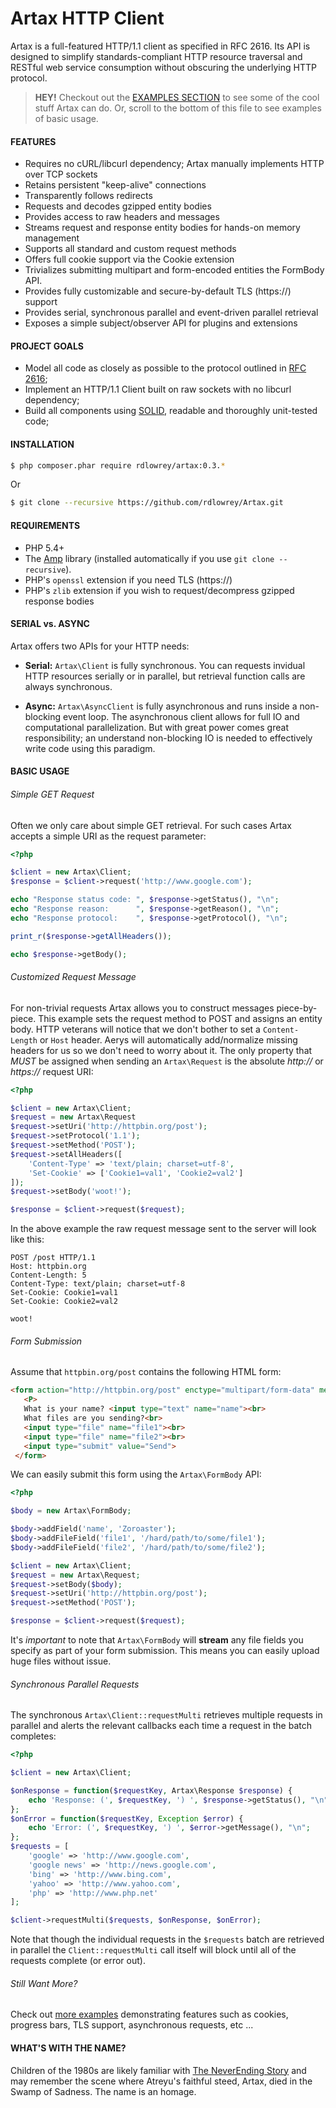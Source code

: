 # Artax HTTP Client

Artax is a full-featured HTTP/1.1 client as specified in RFC 2616.  Its API is designed to simplify
standards-compliant HTTP resource traversal and RESTful web service consumption without obscuring the
underlying HTTP protocol.

> **HEY!** Checkout out the [EXAMPLES SECTION](https://github.com/rdlowrey/Artax/tree/master/examples)
> to see some of the cool stuff Artax can do. Or, scroll to the bottom of this file to see examples
> of basic usage.

#### FEATURES

 - Requires no cURL/libcurl dependency; Artax manually implements HTTP over TCP sockets
 - Retains persistent "keep-alive" connections
 - Transparently follows redirects
 - Requests and decodes gzipped entity bodies
 - Provides access to raw headers and messages
 - Streams request and response entity bodies for hands-on memory management
 - Supports all standard and custom request methods
 - Offers full cookie support via the Cookie extension
 - Trivializes submitting multipart and form-encoded entities the FormBody API.
 - Provides fully customizable and secure-by-default TLS (https://) support
 - Provides serial, synchronous parallel and event-driven parallel retrieval
 - Exposes a simple subject/observer API for plugins and extensions
 

#### PROJECT GOALS

* Model all code as closely as possible to the protocol outlined in [RFC 2616][rfc2616];
* Implement an HTTP/1.1 Client built on raw sockets with no libcurl dependency;
* Build all components using [SOLID][solid], readable and thoroughly unit-tested code;

#### INSTALLATION

```bash
$ php composer.phar require rdlowrey/artax:0.3.*
```

Or

```bash
$ git clone --recursive https://github.com/rdlowrey/Artax.git
```

#### REQUIREMENTS

* PHP 5.4+
* The [Amp][amp-github] library (installed automatically if you use `git clone --recursive`).
* PHP's `openssl` extension if you need TLS (https://)
* PHP's `zlib` extension if you wish to request/decompress gzipped response bodies


#### SERIAL vs. ASYNC

Artax offers two APIs for your HTTP needs:

- **Serial:** `Artax\Client` is fully synchronous. You can requests invidual HTTP resources serially or in parallel,
but retrieval function calls are always synchronous.

- **Async:** `Artax\AsyncClient` is fully asynchronous and runs inside a non-blocking event loop. The asynchronous
client allows for full IO and computational parallelization. But with great power comes great responsibility;
an understand non-blocking IO is needed to effectively write code using this paradigm.


#### BASIC USAGE

###### Simple GET Request

Often we only care about simple GET retrieval. For such cases Artax accepts a simple URI as the
request parameter:

```php
<?php

$client = new Artax\Client;
$response = $client->request('http://www.google.com');

echo "Response status code: ", $response->getStatus(), "\n";
echo "Response reason:      ", $response->getReason(), "\n";
echo "Response protocol:    ", $response->getProtocol(), "\n";

print_r($response->getAllHeaders());

echo $response->getBody();
```

###### Customized Request Message

For non-trivial requests Artax allows you to construct messages piece-by-piece. This example
sets the request method to POST and assigns an entity body. HTTP veterans will notice that
we don't bother to set a `Content-Length` or `Host` header. Aerys will automatically add/normalize
missing headers for us so we don't need to worry about it. The only property that _MUST_ be assigned
when sending an `Artax\Request` is the absolute *http://* or *https://* request URI:

```php
<?php

$client = new Artax\Client;
$request = new Artax\Request
$request->setUri('http://httpbin.org/post');
$request->setProtocol('1.1');
$request->setMethod('POST');
$request->setAllHeaders([
    'Content-Type' => 'text/plain; charset=utf-8',
    'Set-Cookie' => ['Cookie1=val1', 'Cookie2=val2']
]);
$request->setBody('woot!');

$response = $client->request($request);
```

In the above example the raw request message sent to the server will look like this:

```
POST /post HTTP/1.1
Host: httpbin.org
Content-Length: 5
Content-Type: text/plain; charset=utf-8
Set-Cookie: Cookie1=val1
Set-Cookie: Cookie2=val2

woot!
```

###### Form Submission

Assume that `httpbin.org/post` contains the following HTML form:

```html
<form action="http://httpbin.org/post" enctype="multipart/form-data" method="post">
   <P>
   What is your name? <input type="text" name="name"><br>
   What files are you sending?<br>
   <input type="file" name="file1"><br>
   <input type="file" name="file2"><br>
   <input type="submit" value="Send">
 </form>
```

We can easily submit this form using the `Artax\FormBody` API:

```php
<?php

$body = new Artax\FormBody;

$body->addField('name', 'Zoroaster');
$body->addFileField('file1', '/hard/path/to/some/file1');
$body->addFileField('file2', '/hard/path/to/some/file2');

$client = new Artax\Client;
$request = new Artax\Request;
$request->setBody($body);
$request->setUri('http://httpbin.org/post');
$request->setMethod('POST');

$response = $client->request($request);
```

It's *important* to note that `Artax\FormBody` will **stream** any file fields you specify as
part of your form submission. This means you can easily upload huge files without issue.

###### Synchronous Parallel Requests

The synchronous `Artax\Client::requestMulti` retrieves multiple requests in parallel and alerts
the relevant callbacks each time a request in the batch completes:

```php
<?php

$client = new Artax\Client;

$onResponse = function($requestKey, Artax\Response $response) {
    echo 'Response: (', $requestKey, ') ', $response->getStatus(), "\n";
};
$onError = function($requestKey, Exception $error) {
    echo 'Error: (', $requestKey, ') ', $error->getMessage(), "\n";
};
$requests = [
    'google' => 'http://www.google.com',
    'google news' => 'http://news.google.com',
    'bing' => 'http://www.bing.com',
    'yahoo' => 'http://www.yahoo.com',
    'php' => 'http://www.php.net'
];

$client->requestMulti($requests, $onResponse, $onError);
```

Note that though the individual requests in the `$requests` batch are retrieved in parallel the
`Client::requestMulti` call itself will block until all of the requests complete (or error out).

###### Still Want More?

Check out [more examples](https://github.com/rdlowrey/Artax/tree/master/examples) demonstrating 
features such as cookies, progress bars, TLS support, asynchronous requests, etc ...


#### WHAT'S WITH THE NAME?

Children of the 1980s are likely familiar with [The NeverEnding Story][neverending] and may remember
the scene where Atreyu's faithful steed, Artax, died in the Swamp of Sadness. The name is an homage.


[rfc2616]: http://www.w3.org/Protocols/rfc2616/rfc2616.html
[amp-github]: https://github.com/rdlowrey/Amp
[solid]: http://en.wikipedia.org/wiki/SOLID_(object-oriented_design) "S.O.L.I.D."
[neverending]: http://www.imdb.com/title/tt0088323/ "The NeverEnding Story"

